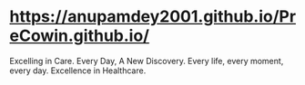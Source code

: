 # https://anupamdey2001.github.io/PreCowin.github.io/
Excelling in Care. Every Day, A New Discovery. Every life, every moment, every day. Excellence in Healthcare.
